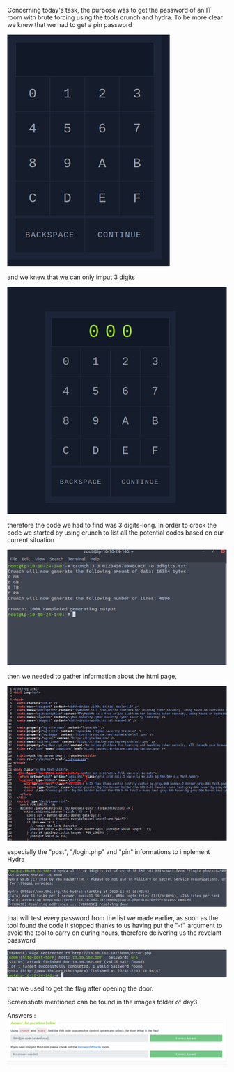 Concerning today's task, the purpose was to get the password of an IT room with brute forcing using the tools crunch and hydra. To be more clear we knew that we had to get a pin password

![screenshot_1.png](https://github.com/Hajim3ND/Advent-of-Cyber-2023/blob/main/day3/images/screenshot_1.png)

and we knew that we can only imput 3 digits 

 ![screenshot_2.png](https://github.com/Hajim3ND/Advent-of-Cyber-2023/blob/main/day3/images/screenshot_2.png)

therefore the code we had to find was 3 digits-long. In order to crack the code we started by using crunch to list all the potential codes based on our current situation

 ![screenshot_3.png](https://github.com/Hajim3ND/Advent-of-Cyber-2023/blob/main/day3/images/screenshot_3.png)

then we needed to gather information about the html page,

 ![screenshot_4.png](https://github.com/Hajim3ND/Advent-of-Cyber-2023/blob/main/day3/images/screenshot_4.png) 

especially the "post", "/login.php" and "pin" informations to implement Hydra 

 ![screenshot_5.png](https://github.com/Hajim3ND/Advent-of-Cyber-2023/blob/main/day3/images/screenshot_5.png)
 
that will test every password from the list we made earlier, as soon as the tool found the code it stopped thanks to us having put the "-f" argument to avoid the tool to carry on during hours, therefore delivering
us the revelant password 

![screenshot_6.png](https://github.com/Hajim3ND/Advent-of-Cyber-2023/blob/main/day3/images/screenshot_6.png) 

that we used to get the flag after opening the door.

Screenshots mentioned can be found in the images folder of day3.

Answers :
![answers.png](https://github.com/Hajim3ND/Advent-of-Cyber-2023/blob/main/day3/images/answers.png)
